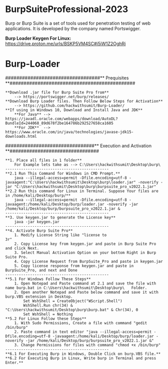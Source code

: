 # BurpSuiteProfessional-2023
Burp or Burp Suite is a set of tools used for penetration testing of web applications. It is developed by the company named Portswigger.
<br>

<b>Burp Loader Keygen For Linux:</b>
<br>
https://drive.proton.me/urls/BSKP5VM4SC#i5iW1Z2OghRi

# Burp-Loader
##################################** Prequisites **#############################################

	**Download .jar file for Burp Suite Pro from**
		--> https://portswigger.net/burp/releases/
	**Download Burp Loader files. Then Follow Below Steps for Activation**
		--> https://github.com/hackwithsumit/Burp-Loader/
	**If using in Windows 10, Download and Install Java and JDK**
		**For Java** --> https://javadl.oracle.com/webapps/download/AutoDL?BundleId=244068_89d678f2be164786b292527658ca1605
		**For JDK**  --> https://www.oracle.com/in/java/technologies/javase-jdk15-downloads.html

################################** Execution and Activation **################################
	
	**1. Place all files in 1 folder**
		For Example lets take as --> C:\Users\hackwithsumit\Desktop\burp\
	----------------------------------------------
	**2.1 Run This Command for Windows in CMD Prompt.**
		java --illegal-access=permit -Dfile.encoding=utf-8 -javaagent:"C:\Users\hackwithsumit\Desktop\burp\loader.jar" -noverify -jar "C:\Users\hackwithsumit\Desktop\burp\burpsuite_pro_v2022.1.jar"
	**2.2 Run this command for Linux in Terminal. Suppose Your files are in /home/kali/Desktop/burp/**
		java --illegal-access=permit -Dfile.encoding=utf-8 -javaagent:/home/kali/Desktop/burp/loader.jar -noverify -jar /home/kali/Desktop/burp/burpsuite_pro_v2022.1.jar &
	----------------------------------------------
	**3. Use keygen.jar to generate the License key**
		java -jar keygen.jar
	----------------------------------------------
	**4. Activate Burp Suite Pro**
		1. Modify License String like "license to 
    3r"
		2. Copy License key from keygen.jar and paste in Burp Suite Pro and click Next.
		3. Select Manual Activation Option on your bottom Right in Burp Suite Pro.
		4. Copy License Request from BurpSuite_Pro and paste in keygen.jar
		5. Copy license response from keygen.jar and paste in BurpSuite_Pro, and next and Done
	----------------------------------------------
	**5.1 For Windows Follow These Steps**
		1. Open Notepad and Paste command at 2.1 and save the file with name burp.bat in C:\Users\hackwithsumit\Desktop\burp\   Folder.
		2. Open another Notepad and Paste below command and save it with burp.VBS extension in Desktop.
			Set WshShell = CreateObject("WScript.Shell")
			WshShell.Run chr(34) & "C:\Users\hackwithsumit/Desktop\burp\burp.bat" & Chr(34), 0
			Set WshShell = Nothing
	**5.2 For Linux Follow these Steps**
		1. With Sudo Permissions, Create a file with command "gedit /bin/burp"
		2. Paste command in text editor "java --illegal-access=permit -Dfile.encoding=utf-8 -javaagent:/home/kali/Desktop/burp/loader.jar -noverify -jar /home/kali/Desktop/burp/burpsuite_pro_v2022.1.jar &"
		3. Change Permissions for files with command "chmod +x /bin/burp"
	----------------------------------------------
	**6.1 For Executing Burp in Windows, Double Click on burp.VBS file.**
	**6.2 For Executing Burp in Linux, Write burp in Terminal and press Enter.**





